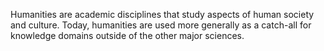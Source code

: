 Humanities are academic disciplines that study aspects of human society and culture. Today, humanities are used more generally as a catch-all for knowledge domains outside of the other major sciences.